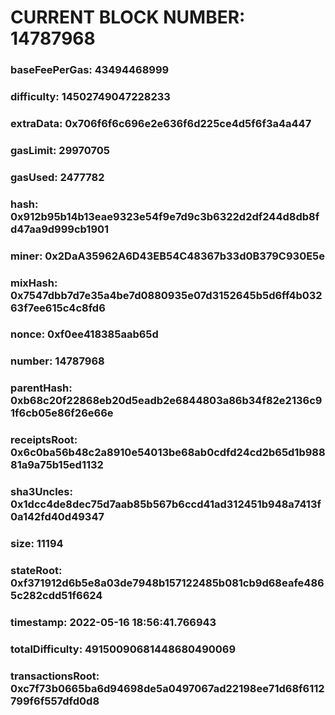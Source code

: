 # CURRENT BLOCK NUMBER: 14787968

### baseFeePerGas: 43494468999
### difficulty: 14502749047228233
### extraData: 0x706f6f6c696e2e636f6d225ce4d5f6f3a4a447
### gasLimit: 29970705
### gasUsed: 2477782
### hash: 0x912b95b14b13eae9323e54f9e7d9c3b6322d2df244d8db8fd47aa9d999cb1901
### miner: 0x2DaA35962A6D43EB54C48367b33d0B379C930E5e
### mixHash: 0x7547dbb7d7e35a4be7d0880935e07d3152645b5d6ff4b03263f7ee615c4c8fd6
### nonce: 0xf0ee418385aab65d
### number: 14787968
### parentHash: 0xb68c20f22868eb20d5eadb2e6844803a86b34f82e2136c91f6cb05e86f26e66e
### receiptsRoot: 0x6c0ba56b48c2a8910e54013be68ab0cdfd24cd2b65d1b98881a9a75b15ed1132
### sha3Uncles: 0x1dcc4de8dec75d7aab85b567b6ccd41ad312451b948a7413f0a142fd40d49347
### size: 11194
### stateRoot: 0xf371912d6b5e8a03de7948b157122485b081cb9d68eafe4865c282cdd51f6624
### timestamp: 2022-05-16 18:56:41.766943
### totalDifficulty: 49150090681448680490069
### transactionsRoot: 0xc7f73b0665ba6d94698de5a0497067ad22198ee71d68f6112799f6f557dfd0d8
